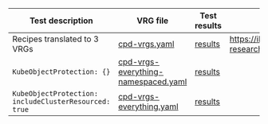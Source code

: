 
| Test description | VRG file | Test results | Slack link
| ------------     | -------------| --- | --- 
| Recipes translated to 3 VRGs | [cpd-vrgs.yaml](cpd-vrgs.yaml)|[results](test1results.md) | https://ibm-research.slack.com/archives/G01EC1VVA56/p1661300185045649
| `KubeObjectProtection: {}` | [cpd-vrgs-everything-namespaced.yaml](cpd-vrgs-namespaced.yaml)|[results]()
| `KubeObjectProtection: includeClusterResourced: true` | [cpd-vrgs-everything.yaml](cpd-vrgs-namespaced.yaml)|[results]()
